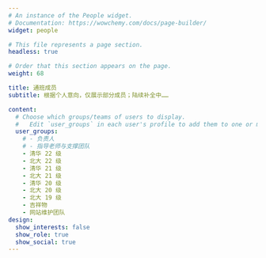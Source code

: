 ```yaml
---
# An instance of the People widget.
# Documentation: https://wowchemy.com/docs/page-builder/
widget: people

# This file represents a page section.
headless: true

# Order that this section appears on the page.
weight: 68

title: 通班成员
subtitle: 根据个人意向，仅展示部分成员；陆续补全中……

content:
  # Choose which groups/teams of users to display.
  #   Edit `user_groups` in each user's profile to add them to one or more of these groups.
  user_groups:
    # - 负责人
    # - 指导老师与支撑团队
    - 清华 22 级
    - 北大 22 级
    - 清华 21 级
    - 北大 21 级
    - 清华 20 级
    - 北大 20 级
    - 北大 19 级
    - 吉祥物
    - 网站维护团队
design:
  show_interests: false
  show_role: true
  show_social: true
---
```

